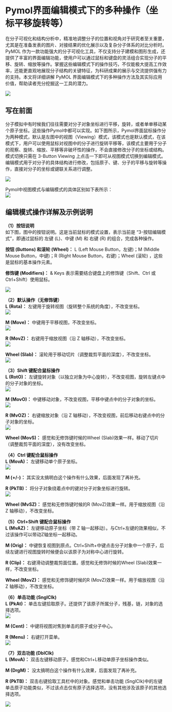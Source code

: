 # Pymol界面编辑模式下的多种操作（坐标平移旋转等）
在分子可视化和结构分析中，精准地调整分子的位置和视角对于研究者至关重要，尤其是在准备发表的图片、对接结果的优化展示以及复杂分子体系的对比分析时。PyMOL 作为一款功能强大的分子可视化工具，不仅支持分子建模和图形生成，还提供了丰富的界面编辑功能，使用户可以通过鼠标和键盘的灵活组合实现分子的平移、旋转、缩放等操作。掌握这些编辑模式下的操作技巧，不仅能极大提高工作效率，还能更直观地展现分子结构的关键特征，为科研成果的展示与交流提供强有力的支持。本文将详细讲解 PyMOL 界面编辑模式下的多种操作方法及其实际应用价值，帮助读者充分挖掘这一工具的潜力。   

![](Pymol界面编辑模式下的多种操作坐标平移旋转等/Pymol界面编辑模式下的多种操作坐标平移旋转等_2025-01-11-16-16-23.png)  
## 写在前面
分子模拟中有时候我们往往需要对分子对象坐标进行平移，旋转，或者单单移动某个原子坐标。这些操作Pymol中都可以实现。如下图所示，Pymol界面鼠标操作分为两种模式，默认是左图中的视图（Viewing）模式，该模式也是默认模式，在该模式下，用户可以使用鼠标对视图中的分子进行旋转平移等，该模式主要用于分子的观察、旋转、缩放、平移等非破坏性的操作，不会直接修改分子的坐标或结构。模式切换只需在 3-Button Viewing 上点击一下即可从视图模式切换到编辑模式。编辑模式用于对分子的具体结构进行修改，包括原子、键、分子的平移与旋转等操作，直接对分子的坐标或键联关系进行调整。  

![](Pymol界面编辑模式下的多种操作坐标平移旋转等/Pymol界面编辑模式下的多种操作坐标平移旋转等_2025-01-11-16-16-41.png)  

Pymol中视图模式与编辑模式的具体区别如下表所示：  
![](Pymol界面编辑模式下的多种操作坐标平移旋转等/Pymol界面编辑模式下的多种操作坐标平移旋转等_2025-01-11-16-10-12.png)  
## 编辑模式操作详解及示例说明
**（1）按钮说明**  
如下图，图中的按钮说明。这是当前鼠标的模式设置，表示当前是 “3-按钮编辑模式”，即通过鼠标的 左键 (L)、中键 (M) 和 右键 (R) 的组合，完成各种操作。  

**按钮 (Buttons) 和滚轮 (Wheel)：** L (Left Mouse Button，左键)；M (Middle Mouse Button，中键)；R (Right Mouse Button，右键)；Wheel (滚轮) ，这些是鼠标的基本操作元素。  

**修饰键 (Modifiers)：** & Keys 表示需要结合键盘上的修饰键（Shift、Ctrl 或 Ctrl+Shift）使用鼠标。  

![](Pymol界面编辑模式下的多种操作坐标平移旋转等/Pymol界面编辑模式下的多种操作坐标平移旋转等_2025-01-11-16-16-23.png)  

**（2）默认操作（无修饰键）**   
**L (Rota)：** 左键用于旋转视图（旋转整个系统的角度），不改变坐标。  
![](Pymol界面编辑模式下的多种操作坐标平移旋转等/Pymol界面编辑模式下的多种操作坐标平移旋转等_2025-01-11-16-31-11.png)  
 
**M (Move)：** 中键用于平移视图，不改变坐标。  
![](Pymol界面编辑模式下的多种操作坐标平移旋转等/Pymol界面编辑模式下的多种操作坐标平移旋转等_2025-01-11-16-36-55.png)  

**R (MovZ)：** 右键用于缩放视图（沿 Z 轴移动），不改变坐标。  
![](Pymol界面编辑模式下的多种操作坐标平移旋转等/Pymol界面编辑模式下的多种操作坐标平移旋转等_2025-01-11-16-38-50.png)  

**Wheel (Slab)：** 滚轮用于移动切片（调整裁剪平面的深度），不改变坐标。  
![](Pymol界面编辑模式下的多种操作坐标平移旋转等/Pymol界面编辑模式下的多种操作坐标平移旋转等_2025-01-11-16-41-53.png)  

**（3）Shift 键配合鼠标操作**  
**L (RotO)：** 左键旋转对象（以独立对象为中心旋转），不改变视图，旋转左键点中的分子对象的坐标。  
![](Pymol界面编辑模式下的多种操作坐标平移旋转等/Pymol界面编辑模式下的多种操作坐标平移旋转等_2025-01-11-16-48-18.png)  

**M (MovO)：** 中键移动对象，不改变视图，平移中键点中的分子对象的坐标。  
![](Pymol界面编辑模式下的多种操作坐标平移旋转等/Pymol界面编辑模式下的多种操作坐标平移旋转等_2025-01-11-16-52-15.png)  

**R (MvOZ)：** 右键缩放对象（沿 Z 轴移动），不改变视图，前后移动右键点中的分子对象的坐标。  
![](Pymol界面编辑模式下的多种操作坐标平移旋转等/Pymol界面编辑模式下的多种操作坐标平移旋转等_2025-01-11-16-57-10.png)    

**Wheel (MovS)：** 感觉和无修饰键时候的Wheel (Slab)效果一样。移动了切片（调整裁剪平面的深度），没有改变坐标。  

**（4）Ctrl 键配合鼠标操作**  
**L (MovA)：** 左键移动单个原子坐标。  
![](Pymol界面编辑模式下的多种操作坐标平移旋转等/Pymol界面编辑模式下的多种操作坐标平移旋转等_2025-01-11-17-15-49.png)  

**M (+/-)：** 其实没太搞明白这个操作有什么效果，后面发现了再补充。  

**R (PkTB)：** 将分子对象绕着点中的键对分子对象坐标进行旋转。   
![](Pymol界面编辑模式下的多种操作坐标平移旋转等/Pymol界面编辑模式下的多种操作坐标平移旋转等_2025-01-11-17-30-53.png)  

**Wheel (MvSZ)：** 感觉和无修饰键时候的R (MovZ)效果一样。用于缩放视图（沿 Z 轴移动），不改变坐标。  

**（5）Ctrl+Shift 键配合鼠标操作**   
**L (MvAZ)：** 左键移动原子坐标（带 Z 轴一起移动）。与Ctrl+左键的效果相似，不过该操作可以带动Z轴坐标一起移动。    

**M (Orig)：** 中键恢复视图到原点。Ctrl+Shift+中键点击分子对象中一个原子，后续左键进行视图旋转时候便会以该原子为对称中心进行旋转。   

**R (Clip)：** 右键滑动调整裁剪面位置。感觉和无修饰时候的Wheel (Slab)效果一样，不改变坐标。   

**Wheel (MovZ)：** 感觉和无修饰键时候的R (MovZ)效果一样。用于缩放视图（沿 Z 轴移动），不改变坐标。   

**（6）单击功能 (SnglClk)**   
**L (PkAt)：** 单击左键拾取原子。还提供了该原子所属分子，残基，链，对象的选择选项。  
![](Pymol界面编辑模式下的多种操作坐标平移旋转等/Pymol界面编辑模式下的多种操作坐标平移旋转等_2025-01-11-18-07-51.png)   

**M (Cent)：** 中键将视图对焦到单击的原子或分子中心。  

**R (Menu)：** 右键打开菜单。  
![](Pymol界面编辑模式下的多种操作坐标平移旋转等/Pymol界面编辑模式下的多种操作坐标平移旋转等_2025-01-11-18-09-20.png)  

**（7）双击功能 (DblClk)**  
**L (MovA)：** 双击左键移动原子。感觉和Ctrl+L移动单原子坐标操作类似。  

**M (DrgM)：** 没太搞明白这个操作有什么效果，后面发现了再补充。   

**R (PkTB)：** 双击右键拾取工具栏中的对象。感觉和单击功能 (SnglClk)中的左键单击原子功能类似，不过该点击仅有原子选择选项，没有其他涉及该原子的其他选择选项。  

![](Pymol界面编辑模式下的多种操作坐标平移旋转等/Pymol界面编辑模式下的多种操作坐标平移旋转等_2025-01-11-18-15-05.png)  
